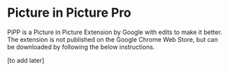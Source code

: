 # Picture in Picture Pro
PiPP is a Picture in Picture Extension by Google with edits to make it better. The extension is not published on the Google Chrome Web Store, but can be downloaded by following the below instructions.

[to add later]